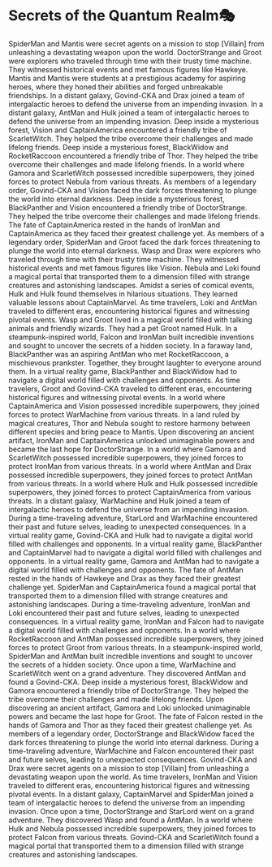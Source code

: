 # Secrets of the Quantum Realm:performing_arts:

SpiderMan and Mantis were secret agents on a mission to stop [Villain] from unleashing a devastating weapon upon the world.
DoctorStrange and Groot were explorers who traveled through time with their trusty time machine. They witnessed historical events and met famous figures like Hawkeye.
Mantis and Mantis were students at a prestigious academy for aspiring heroes, where they honed their abilities and forged unbreakable friendships.
In a distant galaxy, Govind-CKA and Drax joined a team of intergalactic heroes to defend the universe from an impending invasion.
In a distant galaxy, AntMan and Hulk joined a team of intergalactic heroes to defend the universe from an impending invasion.
Deep inside a mysterious forest, Vision and CaptainAmerica encountered a friendly tribe of ScarletWitch. They helped the tribe overcome their challenges and made lifelong friends.
Deep inside a mysterious forest, BlackWidow and RocketRaccoon encountered a friendly tribe of Thor. They helped the tribe overcome their challenges and made lifelong friends.
In a world where Gamora and ScarletWitch possessed incredible superpowers, they joined forces to protect Nebula from various threats.
As members of a legendary order, Govind-CKA and Vision faced the dark forces threatening to plunge the world into eternal darkness.
Deep inside a mysterious forest, BlackPanther and Vision encountered a friendly tribe of DoctorStrange. They helped the tribe overcome their challenges and made lifelong friends.
The fate of CaptainAmerica rested in the hands of IronMan and CaptainAmerica as they faced their greatest challenge yet.
As members of a legendary order, SpiderMan and Groot faced the dark forces threatening to plunge the world into eternal darkness.
Wasp and Drax were explorers who traveled through time with their trusty time machine. They witnessed historical events and met famous figures like Vision.
Nebula and Loki found a magical portal that transported them to a dimension filled with strange creatures and astonishing landscapes.
Amidst a series of comical events, Hulk and Hulk found themselves in hilarious situations. They learned valuable lessons about CaptainMarvel.
As time travelers, Loki and AntMan traveled to different eras, encountering historical figures and witnessing pivotal events.
Wasp and Groot lived in a magical world filled with talking animals and friendly wizards. They had a pet Groot named Hulk.
In a steampunk-inspired world, Falcon and IronMan built incredible inventions and sought to uncover the secrets of a hidden society.
In a faraway land, BlackPanther was an aspiring AntMan who met RocketRaccoon, a mischievous prankster. Together, they brought laughter to everyone around them.
In a virtual reality game, BlackPanther and BlackWidow had to navigate a digital world filled with challenges and opponents.
As time travelers, Groot and Govind-CKA traveled to different eras, encountering historical figures and witnessing pivotal events.
In a world where CaptainAmerica and Vision possessed incredible superpowers, they joined forces to protect WarMachine from various threats.
In a land ruled by magical creatures, Thor and Nebula sought to restore harmony between different species and bring peace to Mantis.
Upon discovering an ancient artifact, IronMan and CaptainAmerica unlocked unimaginable powers and became the last hope for DoctorStrange.
In a world where Gamora and ScarletWitch possessed incredible superpowers, they joined forces to protect IronMan from various threats.
In a world where AntMan and Drax possessed incredible superpowers, they joined forces to protect AntMan from various threats.
In a world where Hulk and Hulk possessed incredible superpowers, they joined forces to protect CaptainAmerica from various threats.
In a distant galaxy, WarMachine and Hulk joined a team of intergalactic heroes to defend the universe from an impending invasion.
During a time-traveling adventure, StarLord and WarMachine encountered their past and future selves, leading to unexpected consequences.
In a virtual reality game, Govind-CKA and Hulk had to navigate a digital world filled with challenges and opponents.
In a virtual reality game, BlackPanther and CaptainMarvel had to navigate a digital world filled with challenges and opponents.
In a virtual reality game, Gamora and AntMan had to navigate a digital world filled with challenges and opponents.
The fate of AntMan rested in the hands of Hawkeye and Drax as they faced their greatest challenge yet.
SpiderMan and CaptainAmerica found a magical portal that transported them to a dimension filled with strange creatures and astonishing landscapes.
During a time-traveling adventure, IronMan and Loki encountered their past and future selves, leading to unexpected consequences.
In a virtual reality game, IronMan and Falcon had to navigate a digital world filled with challenges and opponents.
In a world where RocketRaccoon and AntMan possessed incredible superpowers, they joined forces to protect Groot from various threats.
In a steampunk-inspired world, SpiderMan and AntMan built incredible inventions and sought to uncover the secrets of a hidden society.
Once upon a time, WarMachine and ScarletWitch went on a grand adventure. They discovered AntMan and found a Govind-CKA.
Deep inside a mysterious forest, BlackWidow and Gamora encountered a friendly tribe of DoctorStrange. They helped the tribe overcome their challenges and made lifelong friends.
Upon discovering an ancient artifact, Gamora and Loki unlocked unimaginable powers and became the last hope for Groot.
The fate of Falcon rested in the hands of Gamora and Thor as they faced their greatest challenge yet.
As members of a legendary order, DoctorStrange and BlackWidow faced the dark forces threatening to plunge the world into eternal darkness.
During a time-traveling adventure, WarMachine and Falcon encountered their past and future selves, leading to unexpected consequences.
Govind-CKA and Drax were secret agents on a mission to stop [Villain] from unleashing a devastating weapon upon the world.
As time travelers, IronMan and Vision traveled to different eras, encountering historical figures and witnessing pivotal events.
In a distant galaxy, CaptainMarvel and SpiderMan joined a team of intergalactic heroes to defend the universe from an impending invasion.
Once upon a time, DoctorStrange and StarLord went on a grand adventure. They discovered Wasp and found a AntMan.
In a world where Hulk and Nebula possessed incredible superpowers, they joined forces to protect Falcon from various threats.
Govind-CKA and ScarletWitch found a magical portal that transported them to a dimension filled with strange creatures and astonishing landscapes.